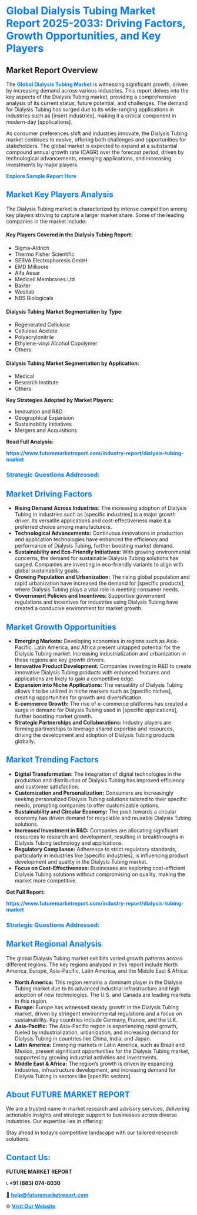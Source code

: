 <h1 style="color: #007BFF;">Global Dialysis Tubing Market Report 2025-2033: Driving Factors, Growth Opportunities, and Key Players</h1>

<section id="overview">
<h2>Market Report Overview</h2>
<p>The <a href="https://www.futuremarketreport.com/industry-report/dialysis-tubing-market" style="color: #007BFF; text-decoration: none;"><strong>Global Dialysis Tubing Market</strong></a> is witnessing significant growth, driven by increasing demand across various industries. This report delves into the key aspects of the Dialysis Tubing market, providing a comprehensive analysis of its current status, future potential, and challenges. The demand for Dialysis Tubing has surged due to its wide-ranging applications in industries such as [insert industries], making it a critical component in modern-day [applications].</p>
<p>As consumer preferences shift and industries innovate, the Dialysis Tubing market continues to evolve, offering both challenges and opportunities for stakeholders. The global market is expected to expand at a substantial compound annual growth rate (CAGR) over the forecast period, driven by technological advancements, emerging applications, and increasing investments by major players.</p>
</section>

<section id="overview">
<p><a href="https://www.futuremarketreport.com/request-sample/reportId=84224" style="color: #007BFF; text-decoration: none;"><strong>Explore Sample Report Here</strong></a></p>
</section>

<section id="key-players">
<h2 style="color: #007BFF;">Market Key Players Analysis</h2>
<p>The Dialysis Tubing market is characterized by intense competition among key players striving to capture a larger market share. Some of the leading companies in the market include:</p>
<h4>Key Players Covered in the Dialysis Tubing Report:</h4>
<ul><li>Sigma-Aldrich</li><li>Thermo Fisher Scientific</li><li>SERVA Electrophoresis GmbH</li><li>EMD Millipore</li><li>Alfa Aesar</li><li>Medicell Membranes Ltd</li><li>Baxter</li><li>Westlab</li><li>NBS Biologicals</li></ul>
<h4>Dialysis Tubing Market Segmentation by Type:</h4>
<ul><li>Regenerated Cellulose</li><li>Cellulose Acetate</li><li>Polyacrylonitrile</li><li>Ethylene-vinyl Alcohol Copolymer</li><li>Others</li></ul>

<h4>Dialysis Tubing Market Segmentation by Application:</h4>
<ul><li>Medical</li><li>Research Institute</li><li>Others</li></ul>
<p><strong>Key Strategies Adopted by Market Players:</strong></p>
<ul>
<li>Innovation and R&D</li>
<li>Geographical Expansion</li>
<li>Sustainability Initiatives</li>
<li>Mergers and Acquisitions</li>
</ul>
</section>

<section>
<p><strong>Read Full Analysis: </strong></p><a href="https://www.futuremarketreport.com/industry-report/dialysis-tubing-market" style="color: #007BFF; text-decoration: none;"><strong>https://www.futuremarketreport.com/industry-report/dialysis-tubing-market</strong></a>
<h3 style="color: #007BFF;">Strategic Questions Addressed:</h3>
</section>

<section id="driving-factors">
<h2 style="color: #007BFF;">Market Driving Factors</h2>
<ul>
<li><strong>Rising Demand Across Industries:</strong> The increasing adoption of Dialysis Tubing in industries such as [specific industries] is a major growth driver. Its versatile applications and cost-effectiveness make it a preferred choice among manufacturers.</li>
<li><strong>Technological Advancements:</strong> Continuous innovations in production and application technologies have enhanced the efficiency and performance of Dialysis Tubing, further boosting market demand.</li>
<li><strong>Sustainability and Eco-Friendly Initiatives:</strong> With growing environmental concerns, the demand for sustainable Dialysis Tubing solutions has surged. Companies are investing in eco-friendly variants to align with global sustainability goals.</li>
<li><strong>Growing Population and Urbanization:</strong> The rising global population and rapid urbanization have increased the demand for [specific products], where Dialysis Tubing plays a vital role in meeting consumer needs.</li>
<li><strong>Government Policies and Incentives:</strong> Supportive government regulations and incentives for industries using Dialysis Tubing have created a conducive environment for market growth.</li>
</ul>
</section>

<section id="growth-opportunities">
<h2 style="color: #007BFF;">Market Growth Opportunities</h2>
<ul>
<li><strong>Emerging Markets:</strong> Developing economies in regions such as Asia-Pacific, Latin America, and Africa present untapped potential for the Dialysis Tubing market. Increasing industrialization and urbanization in these regions are key growth drivers.</li>
<li><strong>Innovative Product Development:</strong> Companies investing in R&D to create innovative Dialysis Tubing products with enhanced features and applications are likely to gain a competitive edge.</li>
<li><strong>Expansion into Niche Applications:</strong> The versatility of Dialysis Tubing allows it to be utilized in niche markets such as [specific niches], creating opportunities for growth and diversification.</li>
<li><strong>E-commerce Growth:</strong> The rise of e-commerce platforms has created a surge in demand for Dialysis Tubing used in [specific applications], further boosting market growth.</li>
<li><strong>Strategic Partnerships and Collaborations:</strong> Industry players are forming partnerships to leverage shared expertise and resources, driving the development and adoption of Dialysis Tubing products globally.</li>
</ul>
</section>

<section id="trending-factors">
<h2 style="color: #007BFF;">Market Trending Factors</h2>
<ul>
<li><strong>Digital Transformation:</strong> The integration of digital technologies in the production and distribution of Dialysis Tubing has improved efficiency and customer satisfaction.</li>
<li><strong>Customization and Personalization:</strong> Consumers are increasingly seeking personalized Dialysis Tubing solutions tailored to their specific needs, prompting companies to offer customizable options.</li>
<li><strong>Sustainability and Circular Economy:</strong> The push towards a circular economy has driven demand for recyclable and reusable Dialysis Tubing solutions.</li>
<li><strong>Increased Investment in R&D:</strong> Companies are allocating significant resources to research and development, resulting in breakthroughs in Dialysis Tubing technology and applications.</li>
<li><strong>Regulatory Compliance:</strong> Adherence to strict regulatory standards, particularly in industries like [specific industries], is influencing product development and quality in the Dialysis Tubing market.</li>
<li><strong>Focus on Cost-Effectiveness:</strong> Businesses are exploring cost-efficient Dialysis Tubing solutions without compromising on quality, making the market more competitive.</li>
</ul>
</section>

<section>
<p><strong>Get Full Report: </strong></p><a href="https://www.futuremarketreport.com/industry-report/dialysis-tubing-market" style="color: #007BFF; text-decoration: none;"><strong>https://www.futuremarketreport.com/industry-report/dialysis-tubing-market</strong></a>
<h3 style="color: #007BFF;">Strategic Questions Addressed:</h3>
</section>


<section id="regional-analysis">
<h2 style="color: #007BFF;">Market Regional Analysis</h2>
<p>The global Dialysis Tubing market exhibits varied growth patterns across different regions. The key regions analyzed in this report include North America, Europe, Asia-Pacific, Latin America, and the Middle East & Africa:</p>
<ul>
<li><strong>North America:</strong> This region remains a dominant player in the Dialysis Tubing market due to its advanced industrial infrastructure and high adoption of new technologies. The U.S. and Canada are leading markets in this region.</li>
<li><strong>Europe:</strong> Europe has witnessed steady growth in the Dialysis Tubing market, driven by stringent environmental regulations and a focus on sustainability. Key countries include Germany, France, and the U.K.</li>
<li><strong>Asia-Pacific:</strong> The Asia-Pacific region is experiencing rapid growth, fueled by industrialization, urbanization, and increasing demand for Dialysis Tubing in countries like China, India, and Japan.</li>
<li><strong>Latin America:</strong> Emerging markets in Latin America, such as Brazil and Mexico, present significant opportunities for the Dialysis Tubing market, supported by growing industrial activities and investments.</li>
<li><strong>Middle East & Africa:</strong> The region’s growth is driven by expanding industries, infrastructure development, and increasing demand for Dialysis Tubing in sectors like [specific sectors].</li>
</ul>
</section>

<footer>
<h2 style="color: #007BFF;">About FUTURE MARKET REPORT</h2>
<p>We are a trusted name in market research and advisory services, delivering actionable insights and strategic support to businesses across diverse industries. Our expertise lies in offering:</p>

<p>Stay ahead in today’s competitive landscape with our tailored research solutions.</p>

<h2 style="color: #007BFF;">Contact Us:</h2>
<p><strong>FUTURE MARKET REPORT</strong></p>
<p>📞 <strong>+91 (883) 074-8030</strong></p>
<p>📧 <strong><a href="mailto:help@futuremarketreport.com" style="color: #007BFF;">help@futuremarketreport.com</a></strong></p>
<p>🌐 <strong><a href="https://www.futuremarketreport.com/" style="color: #007BFF;">Visit Our Website</a></strong></p>
</footer>